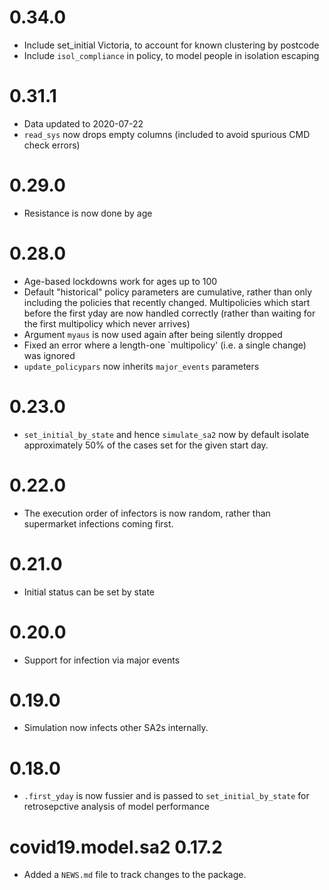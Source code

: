 # 0.34.0

* Include set_initial Victoria, to account for known clustering by postcode
* Include `isol_compliance` in policy, to model people in isolation escaping

# 0.31.1

* Data updated to 2020-07-22
* `read_sys` now drops empty columns (included to avoid spurious CMD check errors)


# 0.29.0
* Resistance is now done by age


# 0.28.0

* Age-based lockdowns work for ages up to 100
* Default "historical" policy parameters are cumulative, rather than only including 
  the policies that recently changed.  Multipolicies which start before the first yday
  are now handled correctly (rather than waiting for the first multipolicy 
  which never arrives)
* Argument `myaus` is now used again after being silently dropped
* Fixed an error where a length-one `multipolicy' (i.e. a single change) was ignored
* `update_policypars` now inherits `major_events` parameters


# 0.23.0

* `set_initial_by_state` and hence `simulate_sa2` now by default isolate approximately
  50\% of the cases set for the given start day.

# 0.22.0

* The execution order of infectors is now random, rather than supermarket
  infections coming first.

# 0.21.0

* Initial status can be set by state

# 0.20.0

* Support for infection via major events


# 0.19.0

* Simulation now infects other SA2s internally.


# 0.18.0

* `.first_yday` is now fussier and is passed to `set_initial_by_state` for
  retrosepctive analysis of model performance

# covid19.model.sa2 0.17.2

* Added a `NEWS.md` file to track changes to the package.
